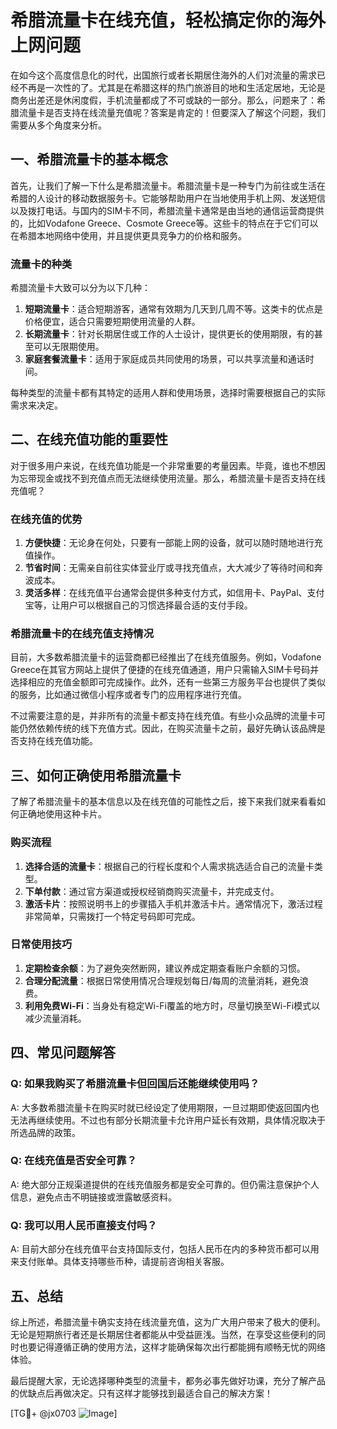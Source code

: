 # 希腊流量卡在线充值，轻松搞定你的海外上网问题

在如今这个高度信息化的时代，出国旅行或者长期居住海外的人们对流量的需求已经不再是一次性的了。尤其是在希腊这样的热门旅游目的地和生活定居地，无论是商务出差还是休闲度假，手机流量都成了不可或缺的一部分。那么，问题来了：希腊流量卡是否支持在线流量充值呢？答案是肯定的！但要深入了解这个问题，我们需要从多个角度来分析。

## 一、希腊流量卡的基本概念

首先，让我们了解一下什么是希腊流量卡。希腊流量卡是一种专门为前往或生活在希腊的人设计的移动数据服务卡。它能够帮助用户在当地使用手机上网、发送短信以及拨打电话。与国内的SIM卡不同，希腊流量卡通常是由当地的通信运营商提供的，比如Vodafone Greece、Cosmote Greece等。这些卡的特点在于它们可以在希腊本地网络中使用，并且提供更具竞争力的价格和服务。

### 流量卡的种类

希腊流量卡大致可以分为以下几种：

1. **短期流量卡**：适合短期游客，通常有效期为几天到几周不等。这类卡的优点是价格便宜，适合只需要短期使用流量的人群。
2. **长期流量卡**：针对长期居住或工作的人士设计，提供更长的使用期限，有的甚至可以无限期使用。
3. **家庭套餐流量卡**：适用于家庭成员共同使用的场景，可以共享流量和通话时间。

每种类型的流量卡都有其特定的适用人群和使用场景，选择时需要根据自己的实际需求来决定。

## 二、在线充值功能的重要性

对于很多用户来说，在线充值功能是一个非常重要的考量因素。毕竟，谁也不想因为忘带现金或找不到充值点而无法继续使用流量。那么，希腊流量卡是否支持在线充值呢？

### 在线充值的优势

1. **方便快捷**：无论身在何处，只要有一部能上网的设备，就可以随时随地进行充值操作。
2. **节省时间**：无需亲自前往实体营业厅或寻找充值点，大大减少了等待时间和奔波成本。
3. **灵活多样**：在线充值平台通常会提供多种支付方式，如信用卡、PayPal、支付宝等，让用户可以根据自己的习惯选择最合适的支付手段。

### 希腊流量卡的在线充值支持情况

目前，大多数希腊流量卡的运营商都已经推出了在线充值服务。例如，Vodafone Greece在其官方网站上提供了便捷的在线充值通道，用户只需输入SIM卡号码并选择相应的充值金额即可完成操作。此外，还有一些第三方服务平台也提供了类似的服务，比如通过微信小程序或者专门的应用程序进行充值。

不过需要注意的是，并非所有的流量卡都支持在线充值。有些小众品牌的流量卡可能仍然依赖传统的线下充值方式。因此，在购买流量卡之前，最好先确认该品牌是否支持在线充值功能。

## 三、如何正确使用希腊流量卡

了解了希腊流量卡的基本信息以及在线充值的可能性之后，接下来我们就来看看如何正确地使用这种卡片。

### 购买流程

1. **选择合适的流量卡**：根据自己的行程长度和个人需求挑选适合自己的流量卡类型。
2. **下单付款**：通过官方渠道或授权经销商购买流量卡，并完成支付。
3. **激活卡片**：按照说明书上的步骤插入手机并激活卡片。通常情况下，激活过程非常简单，只需拨打一个特定号码即可完成。

### 日常使用技巧

1. **定期检查余额**：为了避免突然断网，建议养成定期查看账户余额的习惯。
2. **合理分配流量**：根据日常使用情况合理规划每日/每周的流量消耗，避免浪费。
3. **利用免费Wi-Fi**：当身处有稳定Wi-Fi覆盖的地方时，尽量切换至Wi-Fi模式以减少流量消耗。

## 四、常见问题解答

### Q: 如果我购买了希腊流量卡但回国后还能继续使用吗？
A: 大多数希腊流量卡在购买时就已经设定了使用期限，一旦过期即使返回国内也无法再继续使用。不过也有部分长期流量卡允许用户延长有效期，具体情况取决于所选品牌的政策。

### Q: 在线充值是否安全可靠？
A: 绝大部分正规渠道提供的在线充值服务都是安全可靠的。但仍需注意保护个人信息，避免点击不明链接或泄露敏感资料。

### Q: 我可以用人民币直接支付吗？
A: 目前大部分在线充值平台支持国际支付，包括人民币在内的多种货币都可以用来支付账单。具体支持哪些币种，请提前咨询相关客服。

## 五、总结

综上所述，希腊流量卡确实支持在线流量充值，这为广大用户带来了极大的便利。无论是短期旅行者还是长期居住者都能从中受益匪浅。当然，在享受这些便利的同时也要记得遵循正确的使用方法，这样才能确保每次出行都能拥有顺畅无忧的网络体验。

最后提醒大家，无论选择哪种类型的流量卡，都务必事先做好功课，充分了解产品的优缺点后再做决定。只有这样才能够找到最适合自己的解决方案！

[TG💪+ @jx0703 ![Image](https://github.com/user-attachments/assets/dbca1d08-cadb-493c-b0ec-ad6f7a83f270)]